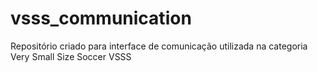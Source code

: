 # vsss_communication
Repositório criado para interface de comunicação utilizada na categoria Very Small Size Soccer VSSS
